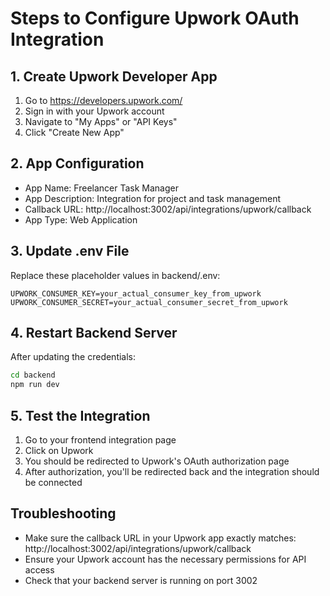 # Steps to Configure Upwork OAuth Integration

## 1. Create Upwork Developer App
1. Go to https://developers.upwork.com/
2. Sign in with your Upwork account
3. Navigate to "My Apps" or "API Keys"
4. Click "Create New App"

## 2. App Configuration
- App Name: Freelancer Task Manager
- App Description: Integration for project and task management
- Callback URL: http://localhost:3002/api/integrations/upwork/callback
- App Type: Web Application

## 3. Update .env File
Replace these placeholder values in backend/.env:
```
UPWORK_CONSUMER_KEY=your_actual_consumer_key_from_upwork
UPWORK_CONSUMER_SECRET=your_actual_consumer_secret_from_upwork
```

## 4. Restart Backend Server
After updating the credentials:
```bash
cd backend
npm run dev
```

## 5. Test the Integration
1. Go to your frontend integration page
2. Click on Upwork
3. You should be redirected to Upwork's OAuth authorization page
4. After authorization, you'll be redirected back and the integration should be connected

## Troubleshooting
- Make sure the callback URL in your Upwork app exactly matches: http://localhost:3002/api/integrations/upwork/callback
- Ensure your Upwork account has the necessary permissions for API access
- Check that your backend server is running on port 3002
